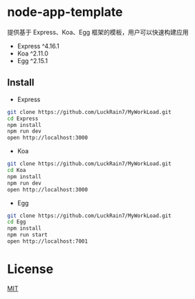 # node-app-template
提供基于 Express、Koa、Egg 框架的模板，用户可以快速构建应用

- Express ^4.16.1
- Koa ^2.11.0
- Egg ^2.15.1

## Install

- Express

```bash
git clone https://github.com/LuckRain7/MyWorkLoad.git
cd Express
npm install
npm run dev
open http://localhost:3000
```

- Koa 

```bash
git clone https://github.com/LuckRain7/MyWorkLoad.git
cd Koa 
npm install
npm run dev
open http://localhost:3000
```
- Egg

```bash
git clone https://github.com/LuckRain7/MyWorkLoad.git
cd Egg
npm install
npm run start
open http://localhost:7001
```

# License

[MIT](LICENSE)